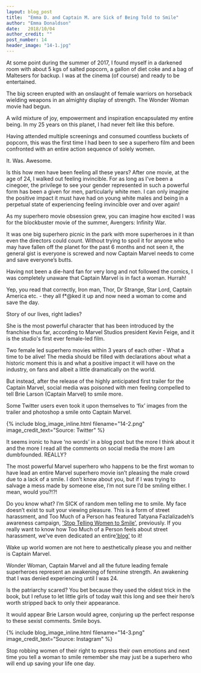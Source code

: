 ```yaml
---
layout: blog_post
title:  "Emma D. and Captain M. are Sick of Being Told to Smile"
author: "Emma Donaldson"
date:   2018/10/04
author_credit: ""
post_number: 14
header_image: "14-1.jpg"
---
```

At some point during the summer of 2017, I found myself in a darkened room with about 5 kgs of salted popcorn, a gallon of diet coke and a bag of Maltesers for backup. I was at the cinema (of course) and ready to be entertained.   

The big  screen erupted with an onslaught of female warriors on horseback wielding weapons in an almighty display of strength. The Wonder Woman movie had begun.  

A wild mixture of  joy, empowerment and inspiration encapsulated my entire being.  In my 25 years on this planet, I had never felt like this before.  

Having attended multiple screenings and consumed countless buckets of popcorn, this was the first time I had been to see a superhero film and been confronted with an entire action sequence of solely women.   

It. Was. Awesome.   

Is this how men have been feeling all these years? After one movie, at the age of 24, I walked out feeling invincible.  For as long as I’ve been a cinegoer, the privilege to see your gender represented in such a powerful form has been a given for men, particularly white men. I can only imagine the positive impact it must have had on young white males and being in a perpetual state of experiencing feeling invincible over and over again!      

As my superhero movie obsession grew, you can  imagine how excited I was for the blockbuster movie of the summer, Avengers: Infinity War.   

It was one big superhero picnic in the park with more superheroes in it than even the directors could count. Without trying to spoil it for anyone who may have fallen off the planet for the past 6 months and not seen it, the general gist is everyone is screwed and now Captain Marvel needs to come and save everyone’s butts.  

Having not been a die-hard fan for very long and not followed the comics, I was completely unaware that Captain Marvel is in fact a woman. Hurrah!   

Yep, you read that correctly, Iron man, Thor, Dr Strange, Star Lord, Captain America etc. -  they all f*@ked it up and now need a woman to come and save the day.   

Story of our lives, right ladies?   

She is the most powerful character that has been introduced by the franchise thus far, according to Marvel Studios president Kevin Feige, and it is the studio's first ever female-led film.   

Two female led superhero movies within 3 years of each other - What a time to be alive! The media should be filled with declarations about what a historic moment this is and what a positive impact it will have on the industry, on fans and albeit a little dramatically on the world.   

But instead, after the release of the highly anticipated first trailer for the Captain Marvel, social media was poisoned with men feeling compelled to  tell Brie Larson (Captain Marvel) to smile more.  

Some Twitter users even took it upon themselves to ‘fix’ images from the trailer and photoshop a smile onto Captain Marvel.   

{% include blog_image_inline.html filename="14-2.png" image_credit_text="Source: Twitter" %}

It seems ironic to have ‘no words’ in a blog post but the more I think about it and the more I read all the comments on social media the more I am dumbfounded. REALLY?   

The most powerful Marvel superhero who happens to be the first woman to have lead an entire Marvel superhero movie isn’t pleasing the male crowd due to a lack of a smile. I don’t know about you, but if I was trying to salvage a mess made by someone else, I’m not sure I’d be smiling either. I mean, would you?!?!   

Do you know what? I’m SICK of random men telling me to smile. My face doesn’t exist to suit your viewing pleasure. This is a form of street harassment, and Too Much of a Person has featured Tatyana Fazlalizadeh’s awareness campaign, <a href="http://stoptellingwomentosmile.com" target="new">'Stop Telling Women to Smile'</a>, previously. If you really want to know how Too Much of a Person feels about street harassment, we’ve even dedicated an entire<a href="https://toomuchofaperson.com/blog/2018/07/get-them-tits-out/" target="new">'blog'</a> to it!    

Wake up world women are not here to aesthetically please you and neither is Captain Marvel.   

Wonder Woman, Captain Marvel and all the future leading female superheroes represent an awakening of feminine strength. An awakening that I was denied experiencing until I was 24.   

Is the patriarchy scared? You bet because they used the oldest trick in the book, but I refuse to let little girls of today wait this long and see their hero’s worth stripped back to only their appearance.   

It would appear Brie Larson would agree, conjuring up the perfect response to these sexist comments. Smile boys.  

{% include blog_image_inline.html filename="14-3.png" image_credit_text="Source: Instagram" %}

Stop robbing women of their right to express their own emotions and next time you tell a woman to smile remember she may just be a superhero who will end up saving your life one day.  
